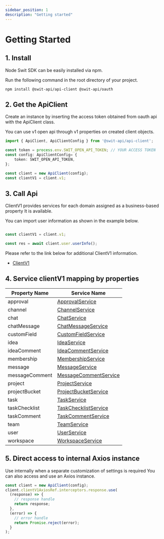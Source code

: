 ```yaml
---
sidebar_position: 1
description: "Getting started"
---
```


# Getting Started

## 1. Install

Node Swit SDK can be easily installed via npm.

Run the following command in the root directory of your project.

```shell
npm install @swit-api/api-client @swit-api/oauth
```

## 2. Get the ApiClient


Create an instance by inserting the access token obtained 
from oauth api with the ApiClient class. 

You can use v1 open api through v1 properties on created client objects.

```typescript
import { ApiClient, ApiClientConfig } from '@swit-api/api-client';

const token = process.env.SWIT_OPEN_API_TOKEN; // YOUR ACCESS TOKEN
const config: ApiClientConfig= {
    token: SWIT_OPEN_API_TOKEN,
};

const client = new ApiClient(config);
const clientV1 = client.v1;
```

## 3. Call Api

ClientV1 provides services for each domain assigned 
as a business-based property It is available.

You can import user information as shown in the example below.

```typescript

const clientV1 = client.v1;

const res = await client.user.userInfo();
```

Please refer to the link below for additional ClientV1 information.

- [ClientV1](/api/api-client/class/ClientV1)

## 4. Service clientV1 mapping by properties


|**Property Name**|**Service Name**|
|---|---|
|approval | [ApprovalService](/api/api-client/class/ApprovalService) |
|channel | [ChannelService](/api/api-client/class/ChannelService) |
|chat | [ChatService](/api/api-client/class/ChatService) |
|chatMessage | [ChatMessageService](/api/api-client/class/ChatMessageService) |
|customField | [CustomFieldService](/api/api-client/class/CustomFieldService) |
|idea | [IdeaService](/api/api-client/class/IdeaService) |
|ideaComment | [IdeaCommentService](/api/api-client/class/IdeaCommentService) |
|membership | [MembershipService](/api/api-client/class/MembershipService) |
|message | [MessageService](/api/api-client/class/MessageService) |
|messageComment | [MessageCommentService](/api/api-client/class/MessageCommentService) |
|project | [ProjectService](/api/api-client/class/ProjectService) |
|projectBucket | [ProjectBucketService](/api/api-client/class/ProjectBucketService) |
|task | [TaskService](/api/api-client/class/TaskService) |
|taskChecklist | [TaskChecklistService](/api/api-client/class/TaskChecklistService) |
|taskComment | [TaskCommentService](/api/api-client/class/TaskCommentService) |
|team | [TeamService](/api/api-client/class/TeamService) |
|user | [UserService](/api/api-client/class/UserService) |
|workspace | [WorkspaceService](/api/api-client/class/WorkspaceService) |

## 5. Direct access to internal Axios instance

Use internally when a separate customization of settings is required
You can also access and use an Axios instance.

```ts
const client = new ApiClient(config);
client.clientV1AxiosRef.interceptors.response.use(
  (response) => {
    // response handle
    return response;
  },
  (error) => {
    // error handle
    return Promise.reject(error);
  }
);
```